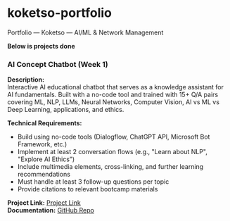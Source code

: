 # koketso-portfolio
Portfolio — Koketso — AI/ML &amp; Network Management

**Below is projects done**

### AI Concept Chatbot (Week 1)

**Description:**  
Interactive AI educational chatbot that serves as a knowledge assistant for AI fundamentals. Built with a no-code tool and trained with 15+ Q/A pairs covering ML, NLP, LLMs, Neural Networks, Computer Vision, AI vs ML vs Deep Learning, applications, and ethics.

**Technical Requirements:**  
- Build using no-code tools (Dialogflow, ChatGPT API, Microsoft Bot Framework, etc.)  
- Implement at least 2 conversation flows (e.g., "Learn about NLP", "Explore AI Ethics")  
- Include multimedia elements, cross-linking, and further learning recommendations  
- Must handle at least 3 follow-up questions per topic  
- Provide citations to relevant bootcamp materials  

**Project Link:** [Project Link](https://landbot.online/v3/H-3057095-7GBX9Q9QT2N2M2HE/index.html)  
**Documentation:** [GitHub Repo](https://github.com/Moraka1952/ai-chatbot-project)



